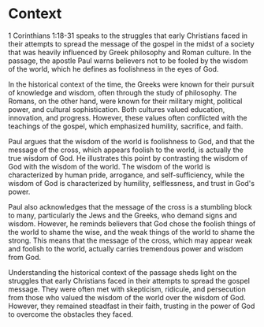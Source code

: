 # Context

1 Corinthians 1:18-31 speaks to the struggles that early Christians faced in their attempts to spread the message of the gospel in the midst of a society that was heavily influenced by Greek philosophy and Roman culture. In the passage, the apostle Paul warns believers not to be fooled by the wisdom of the world, which he defines as foolishness in the eyes of God.

In the historical context of the time, the Greeks were known for their pursuit of knowledge and wisdom, often through the study of philosophy. The Romans, on the other hand, were known for their military might, political power, and cultural sophistication. Both cultures valued education, innovation, and progress. However, these values often conflicted with the teachings of the gospel, which emphasized humility, sacrifice, and faith.

Paul argues that the wisdom of the world is foolishness to God, and that the message of the cross, which appears foolish to the world, is actually the true wisdom of God. He illustrates this point by contrasting the wisdom of God with the wisdom of the world. The wisdom of the world is characterized by human pride, arrogance, and self-sufficiency, while the wisdom of God is characterized by humility, selflessness, and trust in God's power.

Paul also acknowledges that the message of the cross is a stumbling block to many, particularly the Jews and the Greeks, who demand signs and wisdom. However, he reminds believers that God chose the foolish things of the world to shame the wise, and the weak things of the world to shame the strong. This means that the message of the cross, which may appear weak and foolish to the world, actually carries tremendous power and wisdom from God.

Understanding the historical context of the passage sheds light on the struggles that early Christians faced in their attempts to spread the gospel message. They were often met with skepticism, ridicule, and persecution from those who valued the wisdom of the world over the wisdom of God. However, they remained steadfast in their faith, trusting in the power of God to overcome the obstacles they faced.

